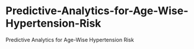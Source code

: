 # Predictive-Analytics-for-Age-Wise-Hypertension-Risk
Predictive Analytics for Age-Wise Hypertension Risk
